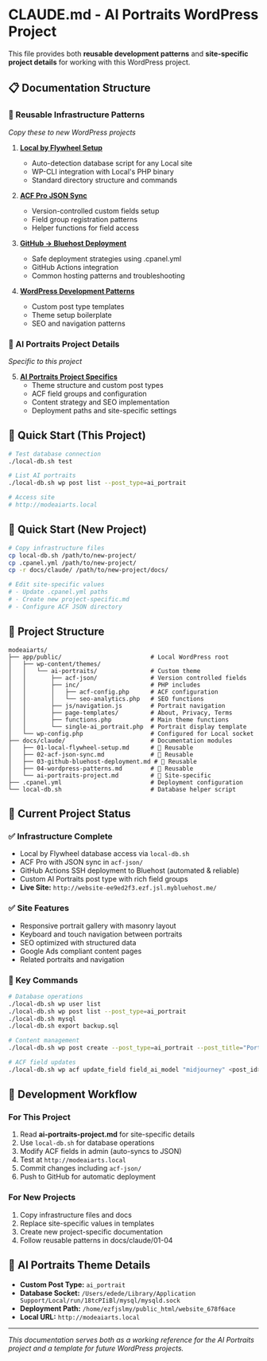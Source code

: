 # CLAUDE.md - AI Portraits WordPress Project

This file provides both **reusable development patterns** and **site-specific project details** for working with this WordPress project.

## 📋 Documentation Structure

### 🔧 Reusable Infrastructure Patterns
*Copy these to new WordPress projects*

1. **[Local by Flywheel Setup](docs/claude/01-local-flywheel-setup.md)**
   - Auto-detection database script for any Local site
   - WP-CLI integration with Local's PHP binary
   - Standard directory structure and commands

2. **[ACF Pro JSON Sync](docs/claude/02-acf-json-sync.md)**
   - Version-controlled custom fields setup
   - Field group registration patterns
   - Helper functions for field access

3. **[GitHub → Bluehost Deployment](docs/claude/03-github-bluehost-deployment.md)**
   - Safe deployment strategies using .cpanel.yml
   - GitHub Actions integration
   - Common hosting patterns and troubleshooting

4. **[WordPress Development Patterns](docs/claude/04-wordpress-patterns.md)**
   - Custom post type templates
   - Theme setup boilerplate
   - SEO and navigation patterns

### 🎨 AI Portraits Project Details
*Specific to this project*

5. **[AI Portraits Project Specifics](docs/claude/ai-portraits-project.md)**
   - Theme structure and custom post types
   - ACF field groups and configuration
   - Content strategy and SEO implementation
   - Deployment paths and site-specific settings

## 🚀 Quick Start (This Project)

```bash
# Test database connection
./local-db.sh test

# List AI portraits
./local-db.sh wp post list --post_type=ai_portrait

# Access site
# http://modeaiarts.local
```

## 🚀 Quick Start (New Project)

```bash
# Copy infrastructure files
cp local-db.sh /path/to/new-project/
cp .cpanel.yml /path/to/new-project/
cp -r docs/claude/ /path/to/new-project/docs/

# Edit site-specific values
# - Update .cpanel.yml paths
# - Create new project-specific.md
# - Configure ACF JSON directory
```

## 📁 Project Structure

```
modeaiarts/
├── app/public/                         # Local WordPress root
│   ├── wp-content/themes/
│   │   └── ai-portraits/               # Custom theme
│   │       ├── acf-json/               # Version controlled fields
│   │       ├── inc/                    # PHP includes
│   │       │   ├── acf-config.php      # ACF configuration
│   │       │   └── seo-analytics.php   # SEO functions
│   │       ├── js/navigation.js        # Portrait navigation
│   │       ├── page-templates/         # About, Privacy, Terms
│   │       ├── functions.php           # Main theme functions
│   │       └── single-ai_portrait.php  # Portrait display template
│   └── wp-config.php                   # Configured for Local socket
├── docs/claude/                        # Documentation modules
│   ├── 01-local-flywheel-setup.md      # 🔧 Reusable
│   ├── 02-acf-json-sync.md             # 🔧 Reusable
│   ├── 03-github-bluehost-deployment.md # 🔧 Reusable
│   ├── 04-wordpress-patterns.md        # 🔧 Reusable
│   └── ai-portraits-project.md         # 🎨 Site-specific
├── .cpanel.yml                         # Deployment configuration
└── local-db.sh                         # Database helper script
```

## 🎯 Current Project Status

### ✅ Infrastructure Complete
- Local by Flywheel database access via `local-db.sh`
- ACF Pro with JSON sync in `acf-json/`
- GitHub Actions SSH deployment to Bluehost (automated & reliable)
- Custom AI Portraits post type with rich field groups
- **Live Site:** `http://website-ee9ed2f3.ezf.jsl.mybluehost.me/`

### ✅ Site Features
- Responsive portrait gallery with masonry layout
- Keyboard and touch navigation between portraits
- SEO optimized with structured data
- Google Ads compliant content pages
- Related portraits and navigation

### 🔑 Key Commands

```bash
# Database operations
./local-db.sh wp user list
./local-db.sh wp post list --post_type=ai_portrait
./local-db.sh mysql
./local-db.sh export backup.sql

# Content management
./local-db.sh wp post create --post_type=ai_portrait --post_title="Portrait Name" --post_status=publish

# ACF field updates
./local-db.sh wp acf update_field field_ai_model "midjourney" <post_id>
```

## 📝 Development Workflow

### For This Project
1. Read **ai-portraits-project.md** for site-specific details
2. Use `local-db.sh` for database operations
3. Modify ACF fields in admin (auto-syncs to JSON)
4. Test at `http://modeaiarts.local`
5. Commit changes including `acf-json/`
6. Push to GitHub for automatic deployment

### For New Projects
1. Copy infrastructure files and docs
2. Replace site-specific values in templates
3. Create new project-specific documentation
4. Follow reusable patterns in docs/claude/01-04

## 🎨 AI Portraits Theme Details

- **Custom Post Type:** `ai_portrait`
- **Database Socket:** `/Users/edede/Library/Application Support/Local/run/18tcPIiBl/mysql/mysqld.sock`
- **Deployment Path:** `/home/ezfjslmy/public_html/website_678f6ace`
- **Local URL:** `http://modeaiarts.local`

---

*This documentation serves both as a working reference for the AI Portraits project and a template for future WordPress projects.*
